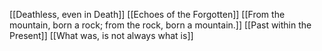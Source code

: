 
[[Deathless, even in Death]]
[[Echoes of the Forgotten]]
[[From the mountain, born a rock; from the rock, born a mountain.]]
[[Past within the Present]]
[[What was, is not always what is]]

